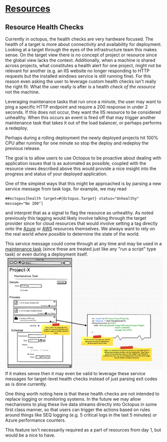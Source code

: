 # [Resources](index.md) #
## Resource Health Checks ##
Currently in octopus, the health checks are very hardware focused. The health of a target is more about connectivity and availability for deployment. Looking at a target through the eyes of the infrastructure team this makes sense. On the target view there is no concept of project or resource since the global view lacks the context. Additionally, when a machine is shared across projects, what constitutes a health alert for one project, might not be relevant for another (e.g. an IIS website no longer responding to HTTP requests but the installed windows service is still running fine). For this reason even asking the user to leverage custom health checks isn't really the right fit. What the user really is after is a health check _of the resource_ not the machine.

Leveraging maintenance tasks that run once a minute, the user may want to ping a specific HTTP endpoint and require a 200 response in under 2 seconds. If this does not occur, they want the IIS resource to be considered unhealthy. When this occurs an event is fired off that may trigger another maintenance task that takes it out of the load balancer, or perhaps performs a redeploy. 

Perhaps during a rolling deployment the newly deployed projects hit 100% CPU after running for one minute so stop the deploy and redeploy the previous release.

The goal is to allow users to use Octopus to be proactive about dealing with application issues that is as automated as possible, coupled with the resource views described above this would provide a nice insight into the progress and status of your deployed application.

One of the simplest ways that this might be approached is by parsing a new service message from task logs. for example, we may read
```
##octopus[health target=#{Octopus.Target} status="Unhealthy" message="No 200"]
```
and interpret that as a signal to flag the resource as unhealthy. As noted previously this tagging would likely involve talking through the target provider since for cloud resources that would involve setting a tag directly onto the [Azure](https://docs.microsoft.com/en-us/azure/azure-resource-manager/resource-group-using-tags) or [AWS](https://aws.amazon.com/answers/account-management/aws-tagging-strategies/) resources themselves. We always want to rely on the real world _where possible_ to determine the state of the world.

This service message could come through at any time and may be used in a [maintenance task](../MaintenanceProcess/index.md) (since these are treated just like any "run a script" type task) or even during a deployment itself.
![Health Check](health_check_task.png)
If it makes sense then it may even be valid to leverage these service messages for target-level health checks instead of just parsing exit codes as is done currently.

One thing worth noting here is that these health checks are not intended to replace logging or monitoring systems. In the future we may allow mechanisms to plug these live data streams directly into Octopus in some first class manner, so that users can trigger the actions based on rules around things like SEQ logging (e.g. 5 critical logs in the last 5 minutes) or Azure performance counters.

This feature isn't necessarily required as a part of resources from day 1, but would be a nice to have.